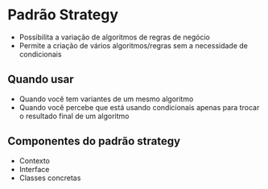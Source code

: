 # Padrão Strategy


- Possibilita a variação de algoritmos de regras de negócio
- Permite a criação de vários algoritmos/regras sem a necessidade de condicionais

## Quando usar

- Quando você tem variantes de um mesmo algoritmo
- Quando você percebe que está usando condicionais apenas para trocar o resultado final de um algoritmo

## Componentes do padrão strategy

- Contexto
- Interface
- Classes concretas

